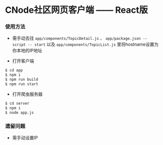 # CNode社区网页客户端 —— React版

### 使用方法

* 需手动去往 `app/components/TopicDetail.js` 、 `app/package.json -- script -- start` 以及 `app/components/TopicList.js` 里将hostname设置为你本地的IP地址

* 打开客户端

``` sh
$ cd app
$ npm i
$ npm run build
$ npm run start
```

* 打开爬虫服务器

``` sh
$ cd server
$ npm i
$ node app.js
```

### 遗留问题

* 需手动设置IP
